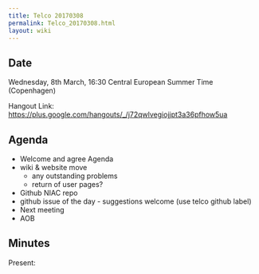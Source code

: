 ```yaml
---
title: Telco 20170308
permalink: Telco_20170308.html
layout: wiki
---
```


Date
----

Wednesday, 8th March, 16:30 Central European Summer Time (Copenhagen)

Hangout Link:
<https://plus.google.com/hangouts/_/j72qwlvegiojjpt3a36pfhow5ua>

Agenda
------

-   Welcome and agree Agenda
-   wiki & website move
    -   any outstanding problems
    -   return of user pages?
-   Github NIAC repo
-   github issue of the day - suggestions welcome (use telco github label)
-   Next meeting
-   AOB

Minutes
-------

Present: 

